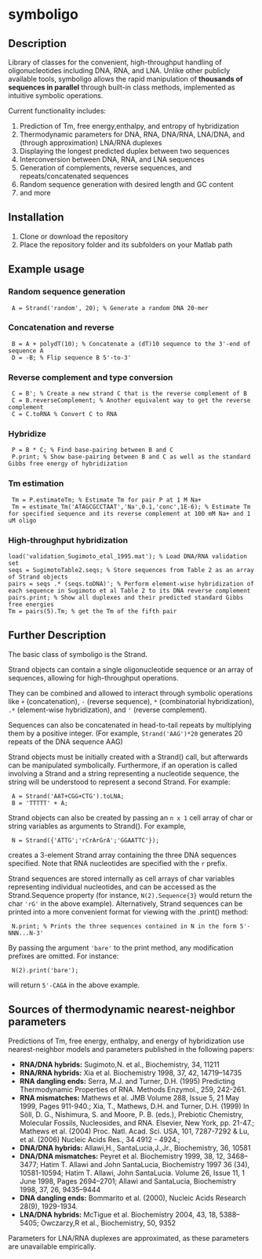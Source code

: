 # symboligo

## Description
Library of classes for the convenient, high-throughput handling of 
oligonucleotides including DNA, RNA, and LNA.  Unlike other publicly 
available tools, symboligo allows the rapid manipulation of **thousands
of sequences in parallel** through built-in class methods, implemented as intuitive
symbolic operations.

Current functionality includes:
1. Prediction of Tm, free energy,enthalpy, and entropy of hybridization
2. Thermodynamic parameters for DNA, RNA, DNA/RNA, LNA/DNA, and (through approximation) LNA/RNA duplexes
3. Displaying the longest predicted duplex between two sequences
4. Interconversion between DNA, RNA, and LNA sequences
5. Generation of complements, reverse sequences, and repeats/concatenated sequences
6. Random sequence generation with desired length and GC content
7. and more

## Installation
1. Clone or download the repository
2. Place the repository folder and its subfolders on your Matlab path

## Example usage
### Random sequence generation
     A = Strand('random', 20); % Generate a random DNA 20-mer

### Concatenation and reverse
     B = A + polydT(10); % Concatenate a (dT)10 sequence to the 3'-end of sequence A
     D = -B; % Flip sequence B 5'-to-3'

### Reverse complement and type conversion
     C = B'; % Create a new strand C that is the reverse complement of B
     C = B.reverseComplement; % Another equivalent way to get the reverse complement
     C = C.toRNA % Convert C to RNA

### Hybridize
     P = B * C; % Find base-pairing between B and C
     P.print; % Show base-pairing between B and C as well as the standard Gibbs free energy of hybridization

### Tm estimation
     Tm = P.estimateTm; % Estimate Tm for pair P at 1 M Na+
     Tm = estimate_Tm('ATAGCGCCTAAT','Na',0.1,'conc',1E-6); % Estimate Tm for specified sequence and its reverse complement at 100 mM Na+ and 1 uM oligo

### High-throughput hybridization
    load('validation_Sugimoto_etal_1995.mat'); % Load DNA/RNA validation set
    seqs = SugimotoTable2.seqs; % Store sequences from Table 2 as an array of Strand objects
    pairs = seqs .* (seqs.toDNA)'; % Perform element-wise hybridization of each sequence in Sugimoto et al Table 2 to its DNA reverse complement
    pairs.print; % Show all duplexes and their predicted standard Gibbs free energies
    Tm = pairs(5).Tm; % get the Tm of the fifth pair

## Further Description
The basic class of symboligo is the Strand.  

Strand objects can contain a single oligonucleotide sequence or an array of sequences, allowing for high-throughput operations.

They can be combined and allowed to interact through
symbolic operations like `+` (concatenation), `-` (reverse sequence), `*` 
(combinatorial hybridization), `.*` (element-wise hybridization), and `'` (reverse complement).

Sequences can also be concatenated in head-to-tail repeats by multiplying them by a positive integer.
(For example, `Strand('AAG')*20` generates 20 repeats of the DNA sequence AAG)

Strand objects must be initially created with a Strand() call, but afterwards can be manipulated symbolically.
Furthermore, if an operation is called involving a Strand and a string representing a nucleotide sequence, 
the string will be understood to represent a second Strand.  For example:

     A = Strand('AAT+CGG+CTG').toLNA;
     B = 'TTTTT' + A;

Strand objects can also be created by passing an `n x 1` cell array of char or string variables as arguments to Strand().  For example,

     N = Strand({'ATTG';'rCrArGrA';'GGAATTC'});

creates a 3-element Strand array containing the three DNA sequences specified.  Note that RNA nucleotides are specified with the `r` prefix.

Strand sequences are stored internally as cell arrays of char variables representing individual nucleotides, 
and can be accessed as the Strand.Sequence property (for instance, `N(2).Sequence{3}` would return the char `'rG'` in the above example).
Alternatively, Strand sequences can be printed into a more convenient format for viewing with the .print() method:

     N.print; % Prints the three sequences contained in N in the form 5'-NNN...N-3'

By passing the argument `'bare'` to the print method, any modification prefixes are omitted.  For instance:

     N(2).print('bare');

will return `5'-CAGA` in the above example.

## Sources of thermodynamic nearest-neighbor parameters
Predictions of Tm, free energy, enthalpy, and energy of hybridization use nearest-neighbor models and parameters published in the following papers:
- **RNA/DNA hybrids:** Sugimoto,N. et al., Biochemistry, 34, 11211
- **RNA/RNA hybrids:** Xia et al. Biochemistry 1998, 37, 42, 14719–14735
- **RNA dangling ends:** Serra, M.J. and Turner, D.H. (1995) Predicting Thermodynamic Properties of RNA. Methods Enzymol., 259, 242-261.
- **RNA mismatches:** Mathews et al. JMB Volume 288, Issue 5, 21 May 1999, Pages 911-940.; Xia, T., Mathews, D.H. and Turner, D.H. (1999) In Söll, D. G., Nishimura, S. and Moore, P. B. (eds.), Prebiotic Chemistry, Molecular Fossils, Nucleosides, and RNA. Elsevier, New York, pp. 21-47.; Mathews et al. (2004) Proc. Natl. Acad. Sci. USA, 101, 7287-7292 & Lu, et al. (2006) Nucleic Acids Res., 34 4912 - 4924.; 
- **DNA/DNA hybrids:** Allawi,H., SantaLucia,J.,Jr., Biochemistry, 36, 10581
- **DNA/DNA mismatches:** Peyret et al. Biochemistry 1999, 38, 12, 3468–3477; Hatim T. Allawi and John SantaLucia, Biochemistry 1997 36 (34), 10581-10594; Hatim T. Allawi, John SantaLucia. Volume 26, Issue 11, 1 June 1998, Pages 2694–2701; Allawi and SantaLucia, Biochemistry 1998, 37, 26, 9435–9444
- **DNA dangling ends:** Bommarito et al. (2000), Nucleic Acids Research 28(9), 1929-1934.
- **LNA/DNA hybrids:** McTigue et al. Biochemistry 2004, 43, 18, 5388–5405; Owczarzy,R et al., Biochemistry, 50, 9352

Parameters for LNA/RNA duplexes are approximated, as these parameters are unavailable empirically.
